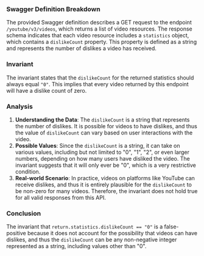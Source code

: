 ### Swagger Definition Breakdown
The provided Swagger definition describes a GET request to the endpoint `/youtube/v3/videos`, which returns a list of video resources. The response schema indicates that each video resource includes a `statistics` object, which contains a `dislikeCount` property. This property is defined as a string and represents the number of dislikes a video has received.

### Invariant
The invariant states that the `dislikeCount` for the returned statistics should always equal `"0"`. This implies that every video returned by this endpoint will have a dislike count of zero.

### Analysis
1. **Understanding the Data**: The `dislikeCount` is a string that represents the number of dislikes. It is possible for videos to have dislikes, and thus the value of `dislikeCount` can vary based on user interactions with the video.
2. **Possible Values**: Since the `dislikeCount` is a string, it can take on various values, including but not limited to "0", "1", "2", or even larger numbers, depending on how many users have disliked the video. The invariant suggests that it will only ever be "0", which is a very restrictive condition.
3. **Real-world Scenario**: In practice, videos on platforms like YouTube can receive dislikes, and thus it is entirely plausible for the `dislikeCount` to be non-zero for many videos. Therefore, the invariant does not hold true for all valid responses from this API.

### Conclusion
The invariant that `return.statistics.dislikeCount == "0"` is a false-positive because it does not account for the possibility that videos can have dislikes, and thus the `dislikeCount` can be any non-negative integer represented as a string, including values other than "0".
